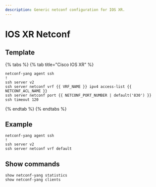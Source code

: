 ```yaml
---
description: Generic netconf configuration for IOS XR.
---
```


# IOS XR Netconf

## Template

{% tabs %}
{% tab title="Cisco IOS XR" %}
```text
netconf-yang agent ssh
!
ssh server v2
ssh server netconf vrf {{ VRF_NAME }} ipv4 access-list {{ NETCONF_ACL_NAME }}
ssh server netconf port {{ NETCONF_PORT_NUMBER | default('830') }}
ssh timeout 120
```
{% endtab %}
{% endtabs %}

## Example

```text
netconf-yang agent ssh
!
ssh server v2
ssh server netconf vrf default
```

## Show commands

```text
show netconf-yang statistics
show netconf-yang clients
```


